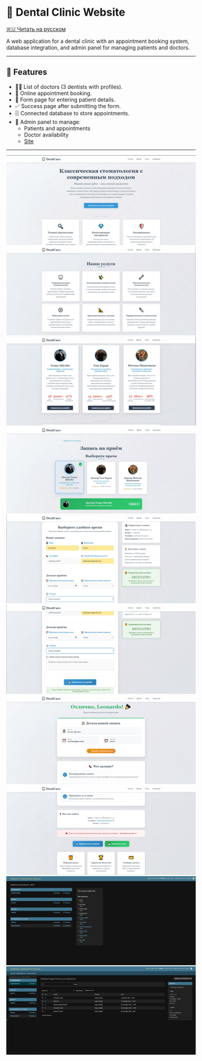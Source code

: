 # 🦷 Dental Clinic Website

[🇷🇺 Читать на русском](README.ru.md)

A web application for a dental clinic with an appointment booking system, database integration, and admin panel for managing patients and doctors.  

---

## 🚀 Features
- 👨‍⚕️ List of doctors (3 dentists with profiles).
- 📅 Online appointment booking.
- 📝 Form page for entering patient details.
- ✅ Success page after submitting the form.
- 🗄 Connected database to store appointments.
- 🔑 Admin panel to manage:
  - Patients and appointments
  - Doctor availability
  - [Site](https://dental-fn7x.onrender.com/)

---


![](images/10.jpg)
![](images/9.jpg)
![](images/8.jpg)
![](images/7.jpg)
![](images/6.jpg)
![](images/5.jpg)
![](images/4.jpg)
![](images/3.jpg)
![](images/2.jpg)
![](images/1.jpg)
